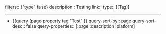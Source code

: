 filters:: {"type" false}
description:: Testing
link::
type:: [[Tag]]

- ---
- {{query (page-property tag "Test")}}
  query-sort-by:: page
  query-sort-desc:: false
  query-properties:: [:page :description :platform]